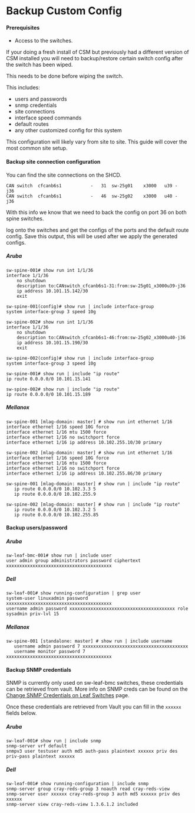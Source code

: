 # Backup Custom Config

#### Prerequisites 
- Access to the switches.

If your doing a fresh install of CSM but previously had a different version of CSM installed you will need to backup/restore certain switch config after the switch has been wiped.

This needs to be done before wiping the switch.

This includes:
- users and passwords
- snmp credentials
- site connections
- interface speed commands
- default routes
- any other customized config for this system

This configuration will likely vary from site to site.  This guide will cover the most common site setup.

 #### Backup site connection configuration
You can find the site connections on the SHCD.
```
CAN switch	cfcanb6s1	 	 	-	31	sw-25g01	x3000	u39	-	j36
CAN switch	cfcanb6s1	 	 	-	46	sw-25g02	x3000	u40	-	j36
```

With this info we know that we need to back the config on port 36 on both spine switches.

log onto the switches and get the configs of the ports and the default route config.  Save this output, this will be used after we apply the generated configs.
##### Aruba

```
sw-spine-001# show run int 1/1/36
interface 1/1/36 
    no shutdown 
    description to:CANswitch_cfcanb6s1-31:from:sw-25g01_x3000u39-j36
    ip address 10.101.15.142/30
    exit
```
```
sw-spine-001(config)# show run | include interface-group
system interface-group 3 speed 10g
```
```
sw-spine-002# show run int 1/1/36
interface 1/1/36 
    no shutdown 
    description to:CANswitch_cfcanb6s1-46:from:sw-25g02_x3000u40-j36
    ip address 10.101.15.190/30
    exit
```
```
sw-spine-002(config)# show run | include interface-group
system interface-group 3 speed 10g
```
```
sw-spine-001# show run | include "ip route"
ip route 0.0.0.0/0 10.101.15.141
```
```
sw-spine-002# show run | include "ip route"
ip route 0.0.0.0/0 10.101.15.189
```
##### Mellanox
```
sw-spine-001 [mlag-domain: master] # show run int ethernet 1/16
interface ethernet 1/16 speed 10G force
interface ethernet 1/16 mtu 1500 force
interface ethernet 1/16 no switchport force
interface ethernet 1/16 ip address 10.102.255.10/30 primary
```
```
sw-spine-002 [mlag-domain: master] # show run int ethernet 1/16
interface ethernet 1/16 speed 10G force
interface ethernet 1/16 mtu 1500 force
interface ethernet 1/16 no switchport force
interface ethernet 1/16 ip address 10.102.255.86/30 primary
```
```
sw-spine-001 [mlag-domain: master] # show run | include "ip route"
   ip route 0.0.0.0/0 10.102.3.3 5
   ip route 0.0.0.0/0 10.102.255.9
```
```
sw-spine-002 [mlag-domain: master] # show run | include "ip route"
   ip route 0.0.0.0/0 10.102.3.2 5
   ip route 0.0.0.0/0 10.102.255.85
```
 #### Backup users/password
##### Aruba
```
sw-leaf-bmc-001# show run | include user
user admin group administrators password ciphertext xxxxxxxxxxxxxxxxxxxxxxxxxxxxxxxxxxxxxxxx
```
##### Dell
```
sw-leaf-001# show running-configuration | grep user
system-user linuxadmin password xxxxxxxxxxxxxxxxxxxxxxxxxxxxxxxxxxxxxxxx
username admin password xxxxxxxxxxxxxxxxxxxxxxxxxxxxxxxxxxxxxxxx role sysadmin priv-lvl 15
```

##### Mellanox
```
sw-spine-001 [standalone: master] # show run | include username
   username admin password 7 xxxxxxxxxxxxxxxxxxxxxxxxxxxxxxxxxxxxxxxx
   username monitor password 7 xxxxxxxxxxxxxxxxxxxxxxxxxxxxxxxxxxxxxxxx
   ```

#### Backup SNMP credentials
SNMP is currently only used on sw-leaf-bmc switches, these credentials can be retrieved from vault.  More info on SNMP creds can be found on the [Change SNMP Credentials on Leaf Switches](../../../operations/security_and_authentication/Change_SMNP_Credentials_on_Leaf_Switches.md) page.

Once these credentials are retrieved from Vault you can fill in the `xxxxxx` fields below.

##### Aruba

```
sw-leaf-001# show run | include snmp
snmp-server vrf default
snmpv3 user testuser auth md5 auth-pass plaintext xxxxxx priv des priv-pass plaintext xxxxxx
 ```

##### Dell

```
sw-leaf-001# show running-configuration | include snmp
snmp-server group cray-reds-group 3 noauth read cray-reds-view
snmp-server user xxxxxx cray-reds-group 3 auth md5 xxxxxx priv des xxxxxx
snmp-server view cray-reds-view 1.3.6.1.2 included
 ```
